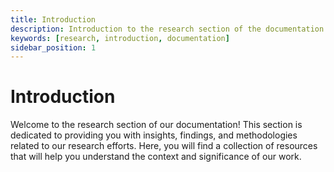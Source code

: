 ```yaml
---
title: Introduction
description: Introduction to the research section of the documentation.
keywords: [research, introduction, documentation]
sidebar_position: 1
---
```


# Introduction
Welcome to the research section of our documentation! This section is dedicated to providing you with insights, findings, and methodologies related to our research efforts. Here, you will find a collection of resources that will help you understand the context and significance of our work.  
